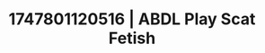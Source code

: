 ---
categories:
- Erotic archetypes
- Inclusive desire
- Facial finish
- Breath play
- Erotic hair pulling
image: /assets/images/1747801120516.jpg
layout: post
seo:
  description: Featured content with artistic Scat Fetish, ABDL Play. HD images available.
  keywords: Scat Fetish, ABDL Play
  og_image: /assets/images/1747801120516.jpg
  schema_type: VisualArtwork
tags:
- '#1747801120516'
- ABDL Play
- Scat Fetish
title: 1747801120516 | ABDL Play Scat Fetish
---